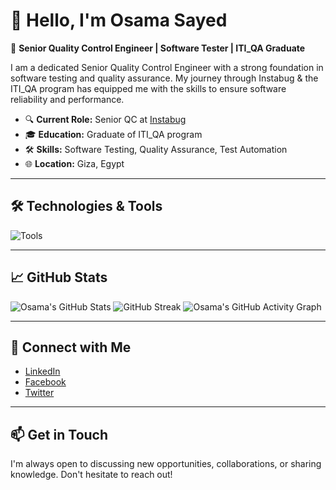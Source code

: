 # 👋 Hello, I'm Osama Sayed

🎯 **Senior Quality Control Engineer | Software Tester | ITI_QA Graduate**

I am a dedicated Senior Quality Control Engineer with a strong foundation in software testing and quality assurance. My journey through Instabug & the ITI_QA program has equipped me with the skills to ensure software reliability and performance.

- 🔍 **Current Role:** Senior QC at [Instabug](https://www.instabug.com/)
- 🎓 **Education:** Graduate of ITI_QA program
- 🛠️ **Skills:** Software Testing, Quality Assurance, Test Automation
- 🌐 **Location:** Giza, Egypt

---

## 🛠️ Technologies & Tools

![Tools](https://skillicons.dev/icons?i=postman,cypress,selenium,java,maven,js,ts,python,html,css,git,github,vscode,jenkins,kubernetes,grafana,docker,kafka,androidstudio,visualstudio,vim,ubuntu,linux,stackoverflow)

---

## 📈 GitHub Stats

![Osama's GitHub Stats](https://github-readme-stats.vercel.app/api?username=osama-sayed&show_icons=true&theme=radical)
![GitHub Streak](https://github-readme-streak-stats.herokuapp.com?user=osama-sayed&theme=default)
![Osama's GitHub Activity Graph](https://github-readme-activity-graph.vercel.app/graph?username=osama-zidan&theme=github-compact)
<!--![Top Languages](https://github-readme-stats.vercel.app/api/top-langs/?username=osama-zidan&layout=compact&theme=radical)-->

---

## 🔗 Connect with Me

- [LinkedIn](https://www.linkedin.com/in/osama-sayed-12b84a156/)
- [Facebook](https://www.facebook.com/OsamaSaYed1999)
- [Twitter](https://twitter.com/Osama_SaYed_)

---

## 📫 Get in Touch

I'm always open to discussing new opportunities, collaborations, or sharing knowledge. Don't hesitate to reach out!


